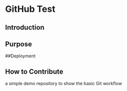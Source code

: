# GitHub Test

## Introduction

## Purpose

##Deployment

## How to Contribute
a simple demo repository to show the basic Git workflow
